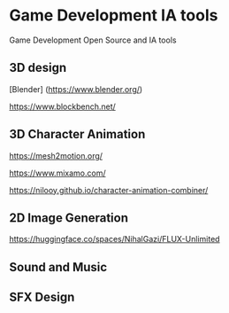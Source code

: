 # Game Development IA tools
Game Development Open Source and IA tools


## 3D design

[Blender] (https://www.blender.org/)

https://www.blockbench.net/



## 3D Character Animation

https://mesh2motion.org/

https://www.mixamo.com/

https://nilooy.github.io/character-animation-combiner/


## 2D Image Generation

https://huggingface.co/spaces/NihalGazi/FLUX-Unlimited





## Sound and Music


## SFX Design





